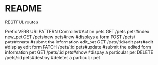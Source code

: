 # README
RESTFUL routes 

Prefix       VERB   URI PATTERN        Controller#Action
pets         GET    /pets              pets#index
new_pet      GET    /pets/new          pets#new     #displays a form
             POST   /pets/             pets#create  #submit the information
edit_pet     GET    /pets/:id/edit     pets#edit    #display edit form
             PATCH  /pets/:id          pets#update  #submit the edited form information
pet          GET    /pets/:id          pets#show    #dispay a particular pet
             DELETE /pets/:id          pets#destroy #deletes a particular pet